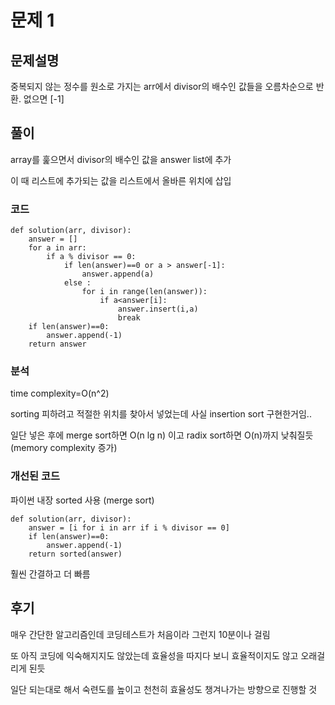# 문제 1

## 문제설명

중복되지 않는 정수를 원소로 가지는 arr에서 divisor의 배수인 값들을 오름차순으로 반환. 없으면 [-1]

## 풀이

array를 훑으면서 divisor의 배수인 값을 answer list에 추가

이 때 리스트에 추가되는 값을 리스트에서 올바른 위치에 삽입

### 코드

```
def solution(arr, divisor):
    answer = []
    for a in arr:
        if a % divisor == 0:
            if len(answer)==0 or a > answer[-1]:
                answer.append(a)
            else :
                for i in range(len(answer)):
                    if a<answer[i]:
                        answer.insert(i,a)
                        break
    if len(answer)==0:
        answer.append(-1)
    return answer
```

### 분석

time complexity=O(n^2)

sorting 피하려고 적절한 위치를 찾아서 넣었는데 사실 insertion sort 구현한거임..

일단 넣은 후에 merge sort하면 O(n lg n) 이고 radix sort하면 O(n)까지 낮춰질듯(memory complexity 증가)

### 개선된 코드

파이썬 내장 sorted 사용 (merge sort)

```
def solution(arr, divisor):
    answer = [i for i in arr if i % divisor == 0]
    if len(answer)==0:
        answer.append(-1)
    return sorted(answer)
```

훨씬 간결하고 더 빠름

## 후기

매우 간단한 알고리즘인데 코딩테스트가 처음이라 그런지 10분이나 걸림

또 아직 코딩에 익숙해지지도 않았는데 효율성을 따지다 보니 효율적이지도 않고 오래걸리게 된듯

일단 되는대로 해서 숙련도를 높이고 천천히 효율성도 챙겨나가는 방향으로 진행할 것
